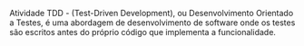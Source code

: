 Atividade TDD - (Test-Driven Development), ou Desenvolvimento Orientado a Testes, é uma abordagem de desenvolvimento de software onde os testes são escritos antes do próprio código que implementa a funcionalidade. 
